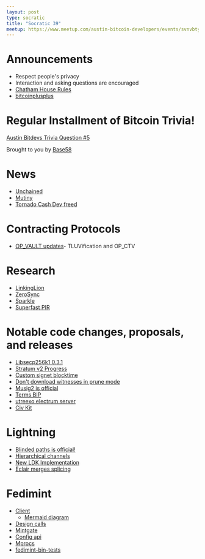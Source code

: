 ```yaml
---
layout: post
type: socratic
title: "Socratic 39"
meetup: https://www.meetup.com/austin-bitcoin-developers/events/svnvbtyfcgbbc/
---
```


# Announcements

- Respect people's privacy
- Interaction and asking questions are encouraged
- [Chatham House Rules](https://www.chathamhouse.org/about-us/chatham-house-rule)
- [bitcoinplusplus](https://btcplusplus.dev)

# Regular Installment of Bitcoin Trivia!
[Austin Bitdevs Trivia Question #5](https://twitter.com/base58btc/status/1649178374127091713?s=46&t=WMmqJ4MdyeBHjVDNEbJ-rg)

Brought to you by [Base58](https://www.base58.info/)

# News

- [Unchained](https://bitcoinmagazine.com/business/unchained-announces-60m-series-b-fundraising-round)
- [Mutiny](https://blog.mutinywallet.com/introducing-mutiny/)
- [Tornado Cash Dev freed](https://www.nobsbitcoin.com/tornado-cash-developer-freed/)

# Contracting Protocols

- [OP_VAULT updates](https://twitter.com/jamesob/status/1639019107432513537)- TLUVification and OP_CTV

# Research

- [LinkingLion](https://b10c.me/observations/06-linkinglion/)
- [ZeroSync](https://bitcoinmagazine.com/technical/zerosync-reduces-bitcoin-node-validation)
- [Sparkle](https://eprint.iacr.org/2023/445)
- [Superfast PIR](https://twitter.com/BobMcElrath/status/1641106981816606723)

# Notable code changes, proposals, and releases

- [Libsecp256k1 0.3.1](https://github.com/bitcoin-core/secp256k1/blob/master/CHANGELOG.md)
- [Stratum v2 Progress](https://stratumprotocol.org/blog/stratumv2-jn-announcement/)
- [Custom signet blocktime](https://github.com/bitcoin/bitcoin/pull/27446)
- [Don't download witnesses in prune mode](https://github.com/bitcoin/bitcoin/pull/27050)
- [Musig2 is official](https://twitter.com/real_or_random/status/1640337134199640065)
- [Terms BIP](https://github.com/Xekyo/bips/pull/1)
- [utreexo electrum server](https://twitter.com/Erik17192799/status/1640831466085990400)
- [Civ Kit](https://raw.githubusercontent.com/civkit/paper/main/civ_kit_paper.pdf)

# Lightning

- [Blinded paths is official!](https://twitter.com/realtbast/status/1640606307924291585)
- [Hierarchical channels](https://lists.linuxfoundation.org/pipermail/lightning-dev/2023-March/003886.html)
- [New LDK Implementation](https://github.com/kuutamolabs/lightning-knd)
- [Eclair merges splicing](https://github.com/ACINQ/eclair/pull/2584)

# Fedimint

- [Client](https://github.com/fedimint/fedimint/pull/2109)
    - [Mermaid diagram](https://mermaid.live/edit#pako:eNp9kE9rwzAMxb-K0K7JsRcfBmVlp0GhPS47KLbSaHXs4D_ZSul3n5ekYzCYL35Y_j096YraG0aFp0BjDy-HxkE52lKMO-5gkpAyWejEWvXQdV0VU_Bnrg3FnkKgi4INbBq3cE-BKbGBugbtXSJx4k6QPiHwO-ul8gjb1oei_yD0QZLA5zTm-dJ-4BnYL_q1wVXBgTXLVDzwTSm1plwMY26XYbaz3Uostf2PKUxkxUBrxRmIcnKUcuAIc79j1prZ3CP-osT9xz2T2DvEbhVY4cBhIDFlzdfvtwZTzyUSqiINhXODjbuVf5STP16cRpVC5grzaMpudkJloAFVRzby7QsPXZE9)
- [Design calls](https://github.com/BitcoinDesign/Meta/issues/515)
- [Mintgate](https://github.com/fedimint/fedimint/pull/1454)
- [Config api](https://github.com/fedimint/fedimint/pull/2044)
- [Mprocs](https://github.com/fedimint/fedimint/pull/2165)
- [fedimint-bin-tests](https://github.com/fedimint/fedimint/pull/1910)
